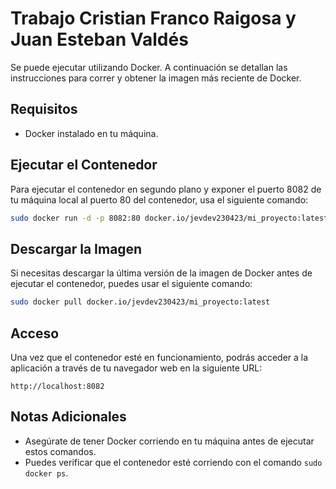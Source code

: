 
# Trabajo Cristian Franco Raigosa  y Juan Esteban Valdés 

Se puede ejecutar utilizando Docker. A continuación se detallan las instrucciones para correr y obtener la imagen más reciente de Docker.

## Requisitos

- Docker instalado en tu máquina.

## Ejecutar el Contenedor

Para ejecutar el contenedor en segundo plano y exponer el puerto 8082 de tu máquina local al puerto 80 del contenedor, usa el siguiente comando:

```bash
sudo docker run -d -p 8082:80 docker.io/jevdev230423/mi_proyecto:latest
```

## Descargar la Imagen

Si necesitas descargar la última versión de la imagen de Docker antes de ejecutar el contenedor, puedes usar el siguiente comando:

```bash
sudo docker pull docker.io/jevdev230423/mi_proyecto:latest
```

## Acceso

Una vez que el contenedor esté en funcionamiento, podrás acceder a la aplicación a través de tu navegador web en la siguiente URL:

```
http://localhost:8082
```

## Notas Adicionales

- Asegúrate de tener Docker corriendo en tu máquina antes de ejecutar estos comandos.
- Puedes verificar que el contenedor esté corriendo con el comando `sudo docker ps`.
